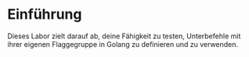 # Einführung

Dieses Labor zielt darauf ab, deine Fähigkeit zu testen, Unterbefehle mit ihrer eigenen Flaggegruppe in Golang zu definieren und zu verwenden.
